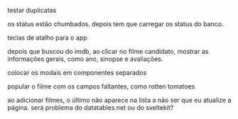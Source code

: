 testar duplicatas

os status estão chumbados. depois tem que carregar os status do banco.

teclas de atalho para o app

depois que buscou do imdb, ao clicar no filme candidato, mostrar as informações gerais, como ano, sinopse e avaliações.

colocar os modais em componentes separados

popular o filme com os campos faltantes, como rotten tomatoes

ao adicionar filmes, o último não aparece na lista a não ser que eu atualize a página. será problema do datatables.net ou do sveltekit?